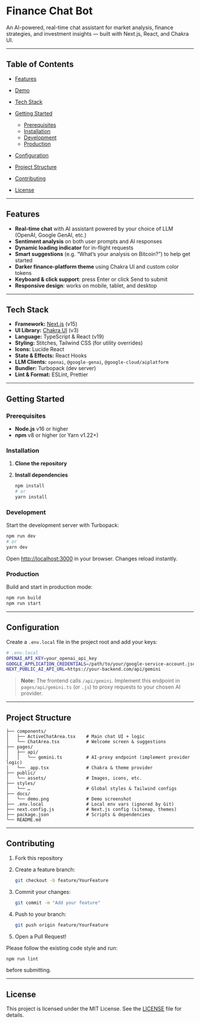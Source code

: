 # Finance Chat Bot

An AI-powered, real-time chat assistant for market analysis, finance strategies, and investment insights — built with Next.js, React, and Chakra UI.

---

## Table of Contents

* [Features](#features)
* [Demo](#demo)
* [Tech Stack](#tech-stack)
* [Getting Started](#getting-started)

  * [Prerequisites](#prerequisites)
  * [Installation](#installation)
  * [Development](#development)
  * [Production](#production)
* [Configuration](#configuration)
* [Project Structure](#project-structure)
* [Contributing](#contributing)
* [License](#license)

---

## Features

* **Real-time chat** with AI assistant powered by your choice of LLM (OpenAI, Google GenAI, etc.)
* **Sentiment analysis** on both user prompts and AI responses
* **Dynamic loading indicator** for in-flight requests
* **Smart suggestions** (e.g. “What’s your analysis on Bitcoin?”) to help get started
* **Darker finance-platform theme** using Chakra UI and custom color tokens
* **Keyboard & click support**: press Enter or click Send to submit
* **Responsive design**: works on mobile, tablet, and desktop

---


## Tech Stack

* **Framework:** [Next.js](https://nextjs.org/) (v15)
* **UI Library:** [Chakra UI](https://chakra-ui.com/) (v3)
* **Language:** TypeScript & React (v19)
* **Styling:** Stitches, Tailwind CSS (for utility overrides)
* **Icons:** Lucide React
* **State & Effects:** React Hooks
* **LLM Clients:** `openai`, `@google-genai`, `@google-cloud/aiplatform`
* **Bundler:** Turbopack (dev server)
* **Lint & Format:** ESLint, Prettier

---

## Getting Started

### Prerequisites

* **Node.js** v16 or higher
* **npm** v8 or higher (or Yarn v1.22+)

### Installation

1. **Clone the repository**

2. **Install dependencies**

   ```bash
   npm install
   # or
   yarn install
   ```

### Development

Start the development server with Turbopack:

```bash
npm run dev
# or
yarn dev
```

Open [http://localhost:3000](http://localhost:3000) in your browser. Changes reload instantly.

### Production

Build and start in production mode:

```bash
npm run build
npm run start
```

---

## Configuration

Create a `.env.local` file in the project root and add your keys:

```bash
# .env.local
OPENAI_API_KEY=your_openai_api_key
GOOGLE_APPLICATION_CREDENTIALS=/path/to/your/google-service-account.json
NEXT_PUBLIC_AI_API_URL=https://your-backend.com/api/gemini
```

> **Note:** The frontend calls `/api/gemini`. Implement this endpoint in `pages/api/gemini.ts` (or `.js`) to proxy requests to your chosen AI provider.

---

## Project Structure

```
├── components/
│   ├── ActiveChatArea.tsx    # Main chat UI + logic
│   └── ChatArea.tsx          # Welcome screen & suggestions
├── pages/
│   ├── api/
│   │   └── gemini.ts         # AI-proxy endpoint (implement provider logic)
│   └── _app.tsx              # Chakra & theme provider
├── public/
│   └── assets/               # Images, icons, etc.
├── styles/
│   └── …                     # Global styles & Tailwind configs
├── docs/
│   └── demo.png              # Demo screenshot
├── .env.local                # Local env vars (ignored by Git)
├── next.config.js            # Next.js config (sitemap, themes)
├── package.json              # Scripts & dependencies
└── README.md
```

---

## Contributing

1. Fork this repository
2. Create a feature branch:

   ```bash
   git checkout -b feature/YourFeature
   ```
3. Commit your changes:

   ```bash
   git commit -m "Add your feature"
   ```
4. Push to your branch:

   ```bash
   git push origin feature/YourFeature
   ```
5. Open a Pull Request!

Please follow the existing code style and run:

```bash
npm run lint
```

before submitting.

---

## License

This project is licensed under the MIT License. See the [LICENSE](LICENSE) file for details.
